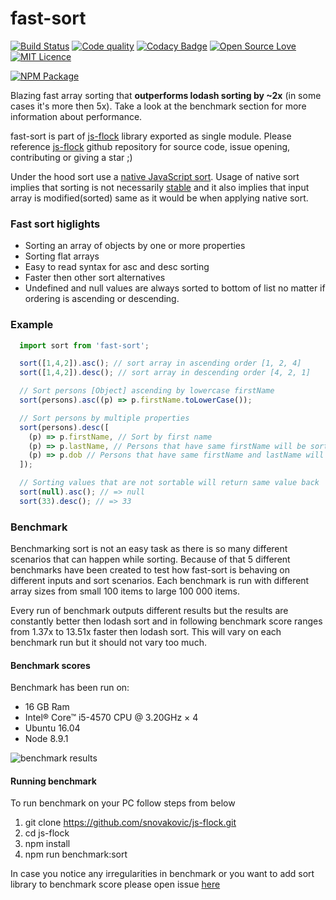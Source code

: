 # fast-sort

[![Build Status](https://travis-ci.org/snovakovic/js-flock.svg?branch=master)](https://travis-ci.org/snovakovic/js-flock)
[![Code quality](https://api.codacy.com/project/badge/grade/fe5f8741eaed4c628bca3761c32c3b68)](https://www.codacy.com/app/snovakovic/js-flock/dashboard?bid=4653162)
[![Codacy Badge](https://api.codacy.com/project/badge/Coverage/f0ea30fd63bd4bc88ea3b0965094ced1)](https://www.codacy.com/app/snovakovic/js-flock?utm_source=github.com&utm_medium=referral&utm_content=snovakovic/js-flock&utm_campaign=Badge_Coverage)
[![Open Source Love](https://badges.frapsoft.com/os/v1/open-source.svg?v=103)](https://opensource.org/)
[![MIT Licence](https://badges.frapsoft.com/os/mit/mit.svg?v=103)](https://opensource.org/licenses/mit-license.php)

[![NPM Package](https://nodei.co/npm/fast-sort.png)](https://www.npmjs.com/package/fast-sort)


Blazing fast array sorting that **outperforms lodash sorting by ~2x** (in some cases it's more then 5x).
Take a look at the benchmark section for more information about performance.

fast-sort is part of [js-flock](https://www.npmjs.com/package/js-flock) library exported as single module. Please reference [js-flock](https://github.com/snovakovic/js-flock) github repository for source code, issue opening, contributing or giving a star ;)


Under the hood sort use a [native JavaScript sort](https://developer.mozilla.org/en-US/docs/Web/JavaScript/Reference/Global_Objects/Array/sort).
Usage of native sort implies that sorting is not necessarily [stable](https://en.wikipedia.org/wiki/Sorting_algorithm#Stability) and it also implies that input array is modified(sorted) same as it would be when applying native sort.


### Fast sort higlights

* Sorting an array of objects by one or more properties
* Sorting flat arrays
* Easy to read syntax for asc and desc sorting
* Faster then other sort alternatives
* Undefined and null values are always sorted to bottom of list no matter if ordering is ascending or descending.


### Example

```javascript
  import sort from 'fast-sort';

  sort([1,4,2]).asc(); // sort array in ascending order [1, 2, 4]
  sort([1,4,2]).desc(); // sort array in descending order [4, 2, 1]

  // Sort persons [Object] ascending by lowercase firstName
  sort(persons).asc((p) => p.firstName.toLowerCase());

  // Sort persons by multiple properties
  sort(persons).desc([
    (p) => p.firstName, // Sort by first name
    (p) => p.lastName, // Persons that have same firstName will be sorted by lastName
    (p) => p.dob // Persons that have same firstName and lastName will be sorted by dob
  ]);

  // Sorting values that are not sortable will return same value back
  sort(null).asc(); // => null
  sort(33).desc(); // => 33
```

### Benchmark

Benchmarking sort is not an easy task as there is so many different scenarios that can happen while sorting.
Because of that 5 different benchmarks have been created to test how fast-sort is behaving on different inputs and sort scenarios.
Each benchmark is run with different array sizes from small 100 items to large 100 000 items.

Every run of benchmark outputs different results but the results are constantly better then lodash sort and in following benchmark score ranges from 1.37x to 13.51x faster then lodash sort. This will vary on each benchmark run but it should not vary too much.


#### Benchmark scores

Benchmark has been run on:

* 16 GB Ram
* Intel® Core™ i5-4570 CPU @ 3.20GHz × 4
* Ubuntu 16.04
* Node 8.9.1

![benchmark results](https://github.com/snovakovic/fast-sort/raw/master/benchmark.png)


#### Running benchmark

To run benchmark on your PC follow steps from below

1) git clone https://github.com/snovakovic/js-flock.git
2) cd js-flock
3) npm install
4) npm run benchmark:sort

In case you notice any irregularities in benchmark or you want to add sort library to benchmark score
please open issue [here](https://github.com/snovakovic/js-flock/issues)
